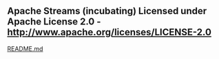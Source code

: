 Apache Streams (incubating)
Licensed under Apache License 2.0 - http://www.apache.org/licenses/LICENSE-2.0
--------------------------------------------------------------------------------

[README.md](src/site/index.md "README") 

